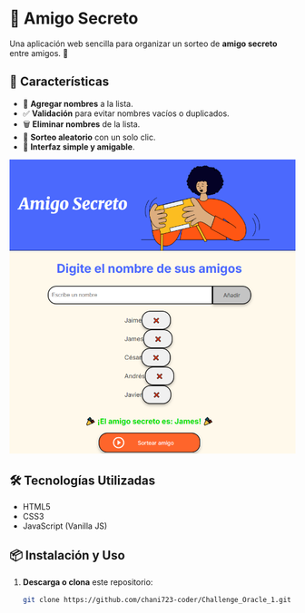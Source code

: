 # 🎉 Amigo Secreto

Una aplicación web sencilla para organizar un sorteo de **amigo secreto** entre amigos. 🎁

## 🚀 Características

- 📌 **Agregar nombres** a la lista.  
- ✅ **Validación** para evitar nombres vacíos o duplicados.  
- 🗑️ **Eliminar nombres** de la lista.  
- 🎲 **Sorteo aleatorio** con un solo clic.  
- 🎨 **Interfaz simple y amigable**.  

![captura](./img/captura_app.png)


## 🛠️ Tecnologías Utilizadas

- HTML5  
- CSS3  
- JavaScript (Vanilla JS)  

## 📦 Instalación y Uso

1. **Descarga o clona** este repositorio:  
   ```bash
   git clone https://github.com/chani723-coder/Challenge_Oracle_1.git
